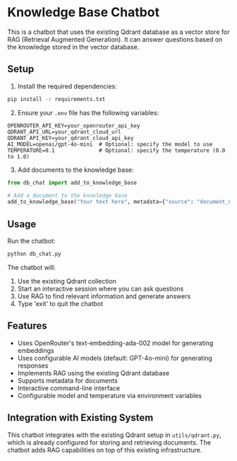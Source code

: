 # Knowledge Base Chatbot

This is a chatbot that uses the existing Qdrant database as a vector store for RAG (Retrieval Augmented Generation). It can answer questions based on the knowledge stored in the vector database.

## Setup

1. Install the required dependencies:

```bash
pip install -r requirements.txt
```

2. Ensure your `.env` file has the following variables:

```
OPENROUTER_API_KEY=your_openrouter_api_key
QDRANT_API_URL=your_qdrant_cloud_url
QDRANT_API_KEY=your_qdrant_cloud_api_key
AI_MODEL=openai/gpt-4o-mini  # Optional: specify the model to use
TEMPERATURE=0.1              # Optional: specify the temperature (0.0 to 1.0)
```

3. Add documents to the knowledge base:

```python
from db_chat import add_to_knowledge_base

# Add a document to the knowledge base
add_to_knowledge_base("Your text here", metadata={"source": "document_name"})
```

## Usage

Run the chatbot:

```bash
python db_chat.py
```

The chatbot will:

1. Use the existing Qdrant collection
2. Start an interactive session where you can ask questions
3. Use RAG to find relevant information and generate answers
4. Type 'exit' to quit the chatbot

## Features

- Uses OpenRouter's text-embedding-ada-002 model for generating embeddings
- Uses configurable AI models (default: GPT-4o-mini) for generating responses
- Implements RAG using the existing Qdrant database
- Supports metadata for documents
- Interactive command-line interface
- Configurable model and temperature via environment variables

## Integration with Existing System

This chatbot integrates with the existing Qdrant setup in `utils/qdrant.py`, which is already configured for storing and retrieving documents. The chatbot adds RAG capabilities on top of this existing infrastructure.
